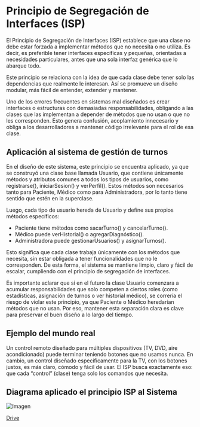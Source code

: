 # Principio de Segregación de Interfaces (ISP)

El Principio de Segregación de Interfaces (ISP) establece que una clase no debe estar forzada a implementar métodos que no necesita o no utiliza. Es decir, es preferible tener interfaces específicas y pequeñas, orientadas a necesidades particulares, antes que una sola interfaz genérica que lo abarque todo.

Este principio se relaciona con la idea de que cada clase debe tener solo las dependencias que realmente le interesan. Así se promueve un diseño modular, más fácil de entender, extender y mantener.

Uno de los errores frecuentes en sistemas mal diseñados es crear interfaces o estructuras con demasiadas responsabilidades, obligando a las clases que las implementan a depender de métodos que no usan o que no les corresponden. Esto genera confusión, acoplamiento innecesario y obliga a los desarrolladores a mantener código irrelevante para el rol de esa clase.

## Aplicación al sistema de gestión de turnos

En el diseño de este sistema, este principio se encuentra aplicado, ya que se construyó una clase base llamada Usuario, que contiene únicamente métodos y atributos comunes a todos los tipos de usuarios, como registrarse(), iniciarSesion() y verPerfil(). Estos métodos son necesarios tanto para Paciente, Médico como para Administradora, por lo tanto tiene sentido que estén en la superclase.

Luego, cada tipo de usuario hereda de Usuario y define sus propios métodos específicos:

- Paciente tiene métodos como sacarTurno() y cancelarTurno().
- Médico puede verHistorial() o agregarDiagnóstico().
- Administradora puede gestionarUsuarios() y asignarTurnos().

Esto significa que cada clase trabaja únicamente con los métodos que necesita, sin estar obligada a tener funcionalidades que no le corresponden. De esta forma, el sistema se mantiene limpio, claro y fácil de escalar, cumpliendo con el principio de segregación de interfaces.

Es importante aclarar que si en el futuro la clase Usuario comenzara a acumular responsabilidades que solo competen a ciertos roles (como estadísticas, asignación de turnos o ver historial médico), se correría el riesgo de violar este principio, ya que Paciente o Médico heredarían métodos que no usan. Por eso, mantener esta separación clara es clave para preservar el buen diseño a lo largo del tiempo.

## Ejemplo del mundo real

Un control remoto diseñado para múltiples dispositivos (TV, DVD, aire acondicionado) puede terminar teniendo botones que no usamos nunca. En cambio, un control diseñado específicamente para la TV, con los botones justos, es más claro, cómodo y fácil de usar. El ISP busca exactamente eso: que cada “control” (clase) tenga solo los comandos que necesita.


## Diagrama aplicado el principio ISP al Sistema

![Imagen](https://drive.google.com/uc?export=view&id=1DzA_VvA1cxzc-6ROvK-ma7oS61ER7Ut_)

[Drive](https://drive.google.com/file/d/1DzA_VvA1cxzc-6ROvK-ma7oS61ER7Ut_/view?usp=sharing)

